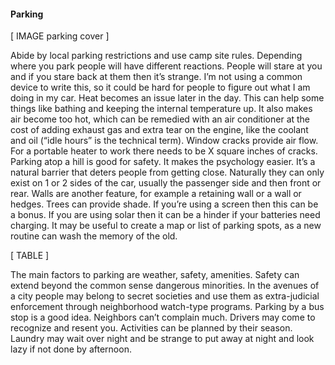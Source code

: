 #### Parking

[ IMAGE parking cover ]

Abide by local parking restrictions and use camp site rules.
Depending where you park people will have different reactions. People will stare at you and if you 
stare back at them then it’s strange. I’m not using a common device to write this, so it could be hard 
for people to figure out what I am doing in my car.
Heat becomes an issue later in the day. This can help some things like bathing and keeping the 
internal temperature up. It also makes air become too hot, which can be remedied with an air 
conditioner at the cost of adding exhaust gas and extra tear on the engine, like the coolant and oil 
(“idle hours” is the technical term).
Window cracks provide air flow. For a portable heater to work there needs to be X square inches of 
cracks.
Parking atop a hill is good for safety. It makes the psychology easier. It’s a natural barrier that deters 
people from getting close. Naturally they can only exist on 1 or 2 sides of the car, usually the 
passenger side and then front or rear. Walls are another feature, for example a retaining wall or a wall 
or hedges.
Trees can provide shade. If you’re using a screen then this can be a bonus. If you are using solar then 
it can be a hinder if your batteries need charging.
It may be useful to create a map or list of parking spots, as a new routine can wash the memory of the 
old.

[ TABLE ]

The main factors to parking are weather, safety, amenities. Safety can extend beyond the common sense
dangerous minorities. In the avenues of a city people may belong to secret societies and use them as 
extra-judicial enforcement through neighborhood watch-type programs. Parking by a bus stop is a good idea. Neighbors can’t complain much. Drivers may come to recognize 
and resent you. Activities can be planned by their season. Laundry may wait over night and be strange 
to put away at night and look lazy if not done by afternoon.